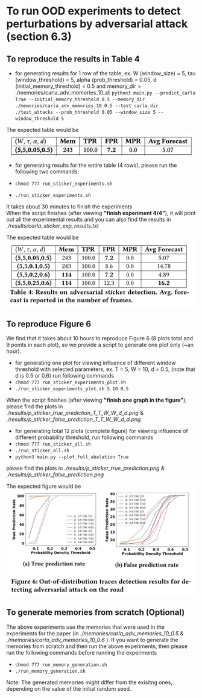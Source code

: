 # To run OOD experiments to detect perturbations by adversarial attack (section 6.3)

## To reproduce the results in Table 4

- for generating results for 1 row of the table, ex. W (window_size) = 5, tau (window_threshold) = 5, alpha (prob_threshold) = 0.05, d (initial_memory_threshold) = 0.5 and memory_dir = ./memories/carla_adv_memories_10_$d$: 
`python3 main.py --predict_carla True --initial_memory_threshold 0.5 --memory_dir ./memories/carla_adv_memories_10_0.5 --test_carla_dir ./test_attacks --prob_threshold 0.05 --window_size 5 --window_threshold 5`

The expected table would be <br>
<img src="../expected_output/table_4_a.png" width="500" />

- for generating results for the entire table (4 rows), please run the following two commands:

- `chmod 777 run_sticker_experiments.sh`
- `./run_sticker_experiments.sh`

It takes about 30 minutes to finish the experiments <br>
When the script finishes (after viewing **"finish experiment 4/4"**), it will print out all the experimental results and you can also find the results in *./results/carla_sticker_exp_results.txt*

The expected table would be <br>
<img src="../expected_output/table_4_b.png" width="500" />

## To reproduce Figure 6
We find that it takes about 10 hours to reproduce Figure 6 (8 plots total and 9 points in each plot), so we provide a script to generate one plot only (~an hour). <br>

- for generating one plot for viewing influence of different window threshold with selected parameters, ex. T = 5, W = 10, d = 0.5, (note that d is 0.5 or 0.6) run following commands
- `chmod 777 run_sticker_experiments_plot.sh`
- `./run_sticker_experiments_plot.sh 5 10 0.5`

When the script finishes (after viewing **"finish one graph in the figure"**), please find the plots in *./results/p_sticker_true_prediction_T_$T$\_W\_$W$\_d\_$d$.png* & *./results/p_sticker_false_prediction_T_$T$\_W\_$W$\_d\_$d$.png*

- for generating total 12 plots (complete figure) for viewing influence of different probability threshold, run following commands
- `chmod 777 run_sticker_all.sh`
- `./run_sticker_all.sh`
- `python3 main.py --plot_full_abalation True`

please find the plots in *./results/p_sticker_true_prediction.png & ./results/p_sticker_false_prediction.png*

The expected figure would be <br>
<img src="../expected_output/figure_6.png" width="600" />

## To generate memories from scratch (Optional)

The above experiments use the memories that were used in the experiments for the paper (in *./memories/carla_adv_memories_10_0.5* & *./memories/carla_adv_memories_10_0.6* ). If you want to generate the memories from scratch and then run the above experiments, then please run the following commands before running the experiments

- `chmod 777 run_memory_generation.sh`
- `./run_memory_generation.sh`

Note: The generated memories might differ from the exisitng ones, depending on the value of the initial random seed. 
